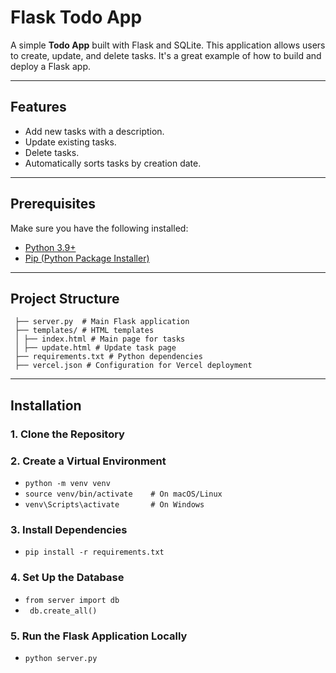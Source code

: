 # Flask Todo App

A simple **Todo App** built with Flask and SQLite. This application allows users to create, update, and delete tasks. It's a great example of how to build and deploy a Flask app.

---

## Features
- Add new tasks with a description.
- Update existing tasks.
- Delete tasks.
- Automatically sorts tasks by creation date.

---

## Prerequisites
Make sure you have the following installed:
- [Python 3.9+](https://www.python.org/)
- [Pip (Python Package Installer)](https://pip.pypa.io/en/stable/)

---

## Project Structure
```
 ├── server.py  # Main Flask application 
 ├── templates/ # HTML templates 
 │ ├── index.html # Main page for tasks 
 │ ├── update.html # Update task page 
 ├── requirements.txt # Python dependencies 
 ├── vercel.json # Configuration for Vercel deployment
```
 
---

## Installation

### 1. Clone the Repository

### 2. Create a Virtual Environment
- ``` python -m venv venv ```
- ```source venv/bin/activate    # On macOS/Linux```
- ```venv\Scripts\activate       # On Windows```

### 3. Install Dependencies
- ```pip install -r requirements.txt```

### 4. Set Up the Database
- ```from server import db```
- ``` db.create_all()```

### 5. Run the Flask Application Locally
- ```python server.py```



